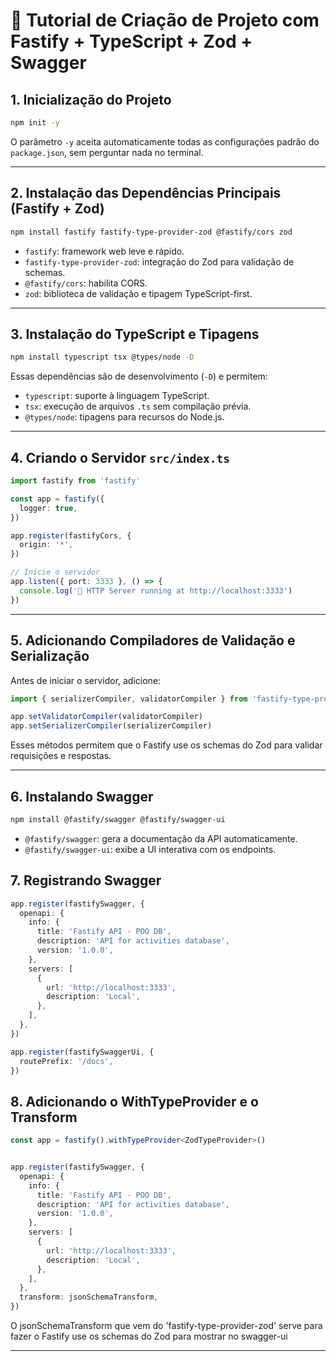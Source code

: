 # 🚀 Tutorial de Criação de Projeto com Fastify + TypeScript + Zod + Swagger

## 1. Inicialização do Projeto

```bash
npm init -y
```

O parâmetro `-y` aceita automaticamente todas as configurações padrão do `package.json`, sem perguntar nada no terminal.

---

## 2. Instalação das Dependências Principais (Fastify + Zod)

```bash
npm install fastify fastify-type-provider-zod @fastify/cors zod
```

* `fastify`: framework web leve e rápido.
* `fastify-type-provider-zod`: integração do Zod para validação de schemas.
* `@fastify/cors`: habilita CORS.
* `zod`: biblioteca de validação e tipagem TypeScript-first.

---

## 3. Instalação do TypeScript e Tipagens

```bash
npm install typescript tsx @types/node -D
```

Essas dependências são de desenvolvimento (`-D`) e permitem:

* `typescript`: suporte à linguagem TypeScript.
* `tsx`: execução de arquivos `.ts` sem compilação prévia.
* `@types/node`: tipagens para recursos do Node.js.

---

## 4. Criando o Servidor `src/index.ts`

```ts
import fastify from 'fastify'

const app = fastify({
  logger: true,
})

app.register(fastifyCors, {  
  origin: '*',
})

// Inicie o servidor
app.listen({ port: 3333 }, () => {
  console.log('🚀 HTTP Server running at http://localhost:3333')
})
```

---

## 5. Adicionando Compiladores de Validação e Serialização

Antes de iniciar o servidor, adicione:

```ts
import { serializerCompiler, validatorCompiler } from 'fastify-type-provider-zod'

app.setValidatorCompiler(validatorCompiler)
app.setSerializerCompiler(serializerCompiler)
```

Esses métodos permitem que o Fastify use os schemas do Zod para validar requisições e respostas.

---

## 6. Instalando Swagger

```bash
npm install @fastify/swagger @fastify/swagger-ui
```

* `@fastify/swagger`: gera a documentação da API automaticamente.
* `@fastify/swagger-ui`: exibe a UI interativa com os endpoints.


## 7. Registrando Swagger

```ts
app.register(fastifySwagger, {
  openapi: {
    info: {
      title: 'Fastify API - POO DB',
      description: 'API for activities database',
      version: '1.0.0',
    },
    servers: [
      {
        url: 'http://localhost:3333',
        description: 'Local',
      },
    ],
  },
})

app.register(fastifySwaggerUi, { 
  routePrefix: '/docs',
})
```

## 8. Adicionando o WithTypeProvider e o Transform

```ts
const app = fastify().withTypeProvider<ZodTypeProvider>()


app.register(fastifySwagger, {
  openapi: {
    info: {
      title: 'Fastify API - POO DB',
      description: 'API for activities database',
      version: '1.0.0',
    },
    servers: [
      {
        url: 'http://localhost:3333',
        description: 'Local',
      },
    ],
  },
  transform: jsonSchemaTransform,
})
```
O jsonSchemaTransform que vem do 'fastify-type-provider-zod' serve para fazer o Fastify use os schemas do Zod para mostrar no swagger-ui

---
#